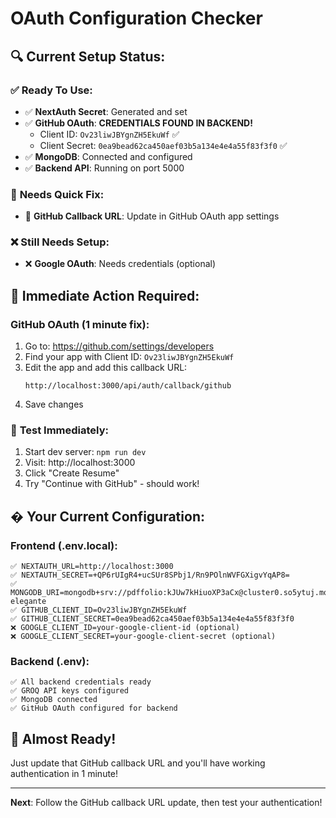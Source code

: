 # OAuth Configuration Checker

## 🔍 Current Setup Status:

### ✅ **Ready To Use:**
- ✅ **NextAuth Secret**: Generated and set
- ✅ **GitHub OAuth**: **CREDENTIALS FOUND IN BACKEND!**
  - Client ID: `Ov23liwJBYgnZH5EkuWf` ✅
  - Client Secret: `0ea9bead62ca450aef03b5a134e4e4a55f83f3f0` ✅
- ✅ **MongoDB**: Connected and configured
- ✅ **Backend API**: Running on port 5000

### 🔄 **Needs Quick Fix:**
- 🔄 **GitHub Callback URL**: Update in GitHub OAuth app settings

### ❌ **Still Needs Setup:**
- ❌ **Google OAuth**: Needs credentials (optional)

## 🎯 **Immediate Action Required:**

### GitHub OAuth (1 minute fix):
1. Go to: https://github.com/settings/developers
2. Find your app with Client ID: `Ov23liwJBYgnZH5EkuWf`
3. Edit the app and add this callback URL:
   ```
   http://localhost:3000/api/auth/callback/github
   ```
4. Save changes

### 🧪 **Test Immediately:**
1. Start dev server: `npm run dev`
2. Visit: http://localhost:3000
3. Click "Create Resume"
4. Try "Continue with GitHub" - should work!

## � **Your Current Configuration:**

### Frontend (.env.local):
```env
✅ NEXTAUTH_URL=http://localhost:3000
✅ NEXTAUTH_SECRET=+QP6rUIgR4+ucSUr8SPbj1/Rn9POlnWVFGXigvYqAP8=
✅ MONGODB_URI=mongodb+srv://pdffolio:kJUw7kHiuoXP3aCx@cluster0.so5ytuj.mongodb.net/profile-elegante
✅ GITHUB_CLIENT_ID=Ov23liwJBYgnZH5EkuWf
✅ GITHUB_CLIENT_SECRET=0ea9bead62ca450aef03b5a134e4e4a55f83f3f0
❌ GOOGLE_CLIENT_ID=your-google-client-id (optional)
❌ GOOGLE_CLIENT_SECRET=your-google-client-secret (optional)
```

### Backend (.env):
```env
✅ All backend credentials ready
✅ GROQ API keys configured
✅ MongoDB connected
✅ GitHub OAuth configured for backend
```

## 🎉 **Almost Ready!**
Just update that GitHub callback URL and you'll have working authentication in 1 minute!

---

**Next**: Follow the GitHub callback URL update, then test your authentication!